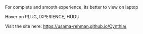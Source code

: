 For complete and smooth experience, its better to view on laptop

Hover on PLUG, IXPERIENCE, HUDU

Visit the site here: https://usama-rehman.github.io/Cynthia/
